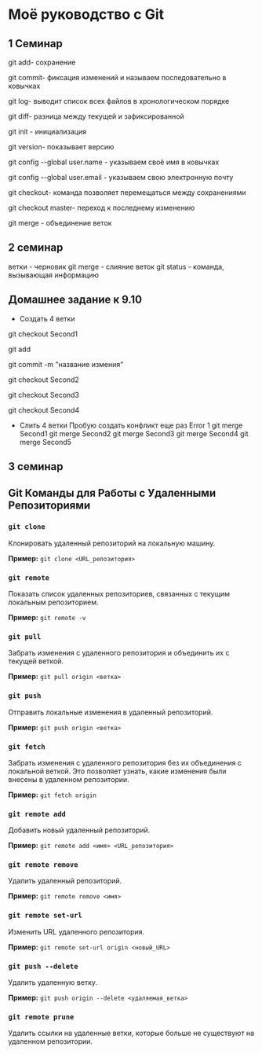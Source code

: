 # Моё руководство с Git

## 1 Семинар

git add- сохранение

git commit- фиксация изменений и называем последовательно в ковычках

git log- выводит список всех файлов в хронологическом порядке

git diff- разница между текущей и зафиксированной

git init - инициализация

git version- показывает версию

git config --global user.name - указываем своё имя в ковычках

git config --global user.email - указываем свою электронную почту

git checkout- команда позволяет перемещаться между сохранениями

git checkout master- переход к последнему изменению

git merge - объединение веток

## 2 семинар

ветки - черновик
git merge - слияние веток
git status - команда, вызывающая информацию

## Домашнее задание к 9.10

-   Создать 4 ветки

git checkout Second1

git add

git commit -m "название измения"

git checkout Second2

git checkout Second3

git checkout Second4

-   Слить 4 ветки
    Пробую создать конфликт еще раз
    Error 1
    git merge Second1
    git merge Second2
    git merge Second3
    git merge Second4
    git merge Second5

## 3 семинар

## Git Команды для Работы с Удаленными Репозиториями

### `git clone`

Клонировать удаленный репозиторий на локальную машину.

**Пример:** `git clone <URL_репозитория>`

### `git remote`

Показать список удаленных репозиториев, связанных с текущим локальным репозиторием.

**Пример:** `git remote -v`

### `git pull`

Забрать изменения с удаленного репозитория и объединить их с текущей веткой.

**Пример:** `git pull origin <ветка>`

### `git push`

Отправить локальные изменения в удаленный репозиторий.

**Пример:** `git push origin <ветка>`

### `git fetch`

Забрать изменения с удаленного репозитория без их объединения с локальной веткой. Это позволяет узнать, какие изменения были внесены в удаленном репозитории.

**Пример:** `git fetch origin`

### `git remote add`

Добавить новый удаленный репозиторий.

**Пример:** `git remote add <имя> <URL_репозитория>`

### `git remote remove`

Удалить удаленный репозиторий.

**Пример:** `git remote remove <имя>`

### `git remote set-url`

Изменить URL удаленного репозитория.

**Пример:** `git remote set-url origin <новый_URL>`

### `git push --delete`

Удалить удаленную ветку.

**Пример:** `git push origin --delete <удаляемая_ветка>`

### `git remote prune`

Удалить ссылки на удаленные ветки, которые больше не существуют на удаленном репозитории.
